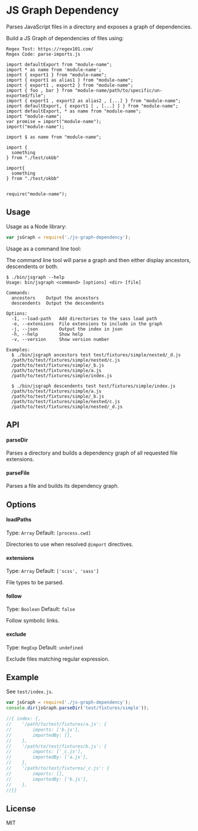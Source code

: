 # JS Graph Dependency

Parses JavaScript files in a directory and exposes a graph of dependencies.

Build a JS Graph of dependencies of files using:
```
Regex Test: https://regex101.com/
Regex Code: parse-imports.js

import defaultExport from "module-name";
import * as name from 'module-name';
import { export1 } from "module-name";
import { export1 as alias1 } from "module-name";
import { export1 , export2 } from "module-name";
import { foo , bar } from "module-name/path/to/specific/un-exported/file";
import { export1 , export2 as alias2 , [...] } from "module-name";
import defaultExport, { export1 [ , [...] ] } from "module-name";
import defaultExport, * as name from "module-name";
import "module-name";
var promise = import("module-name");
import("module-name");

import $ as name from "module-name";

import {
  something
} from "./test/okbb"

import{
  something
} from "./test/okbb"


require("module-name");
```

## Usage

Usage as a Node library:

```js
var jsGraph = require('./js-graph-dependency');
```

Usage as a command line tool:

The command line tool will parse a graph and then either display ancestors, descendents or both.

```
$ ./bin/jsgraph --help
Usage: bin/jsgraph <command> [options] <dir> [file]

Commands:
  ancestors    Output the ancestors
  descendents  Output the descendents

Options:
  -I, --load-path   Add directories to the sass load path
  -e, --extensions  File extensions to include in the graph
  -j, --json        Output the index in json
  -h, --help        Show help
  -v, --version     Show version number

Examples:
  $ ./bin/jsgraph ancestors test test/fixtures/simple/nested/_d.js
  /path/to/test/fixtures/simple/nested/c.js
  /path/to/test/fixtures/simple/_b.js
  /path/to/test/fixtures/simple/a.js
  /path/to/test/fixtures/simple/index.js
  
  $ ./bin/jsgraph descendents test test/fixtures/simple/index.js
  /path/to/test/fixtures/simple/a.js
  /path/to/test/fixtures/simple/_b.js
  /path/to/test/fixtures/simple/nested/c.js
  /path/to/test/fixtures/simple/nested/_d.js
```

## API

#### parseDir

Parses a directory and builds a dependency graph of all requested file extensions.

#### parseFile

Parses a file and builds its dependency graph.

## Options

#### loadPaths

Type: `Array`
Default: `[process.cwd]`

Directories to use when resolved `@import` directives.

#### extensions

Type: `Array`
Default: `['scss', 'sass']`

File types to be parsed.

#### follow

Type: `Boolean`
Default: `false`

Follow symbolic links.

#### exclude

Type: `RegExp`
Default: `undefined`

Exclude files matching regular expression.

## Example
See `test/index.js`.
```js
var jsGraph = require('./js-graph-dependency');
console.dir(jsGraph.parseDir('test/fixtures/simple'));

//{ index: {,
//    '/path/to/test/fixtures/a.js': {
//        imports: ['b.js'],
//        importedBy: [],
//    },
//    '/path/to/test/fixtures/b.js': {
//        imports: ['_c.js'],
//        importedBy: ['a.js'],
//    },
//    '/path/to/test/fixtures/_c.js': {
//        imports: [],
//        importedBy: ['b.js'],
//    },
//}}
```

## License

MIT
